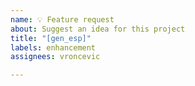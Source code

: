 ```yaml
---
name: 💡 Feature request
about: Suggest an idea for this project
title: "[gen_esp]"
labels: enhancement
assignees: vroncevic

---
```



